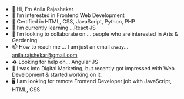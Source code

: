 - 👋 Hi, I’m Anila Rajashekar
- 👀 I’m interested in Frontend Web Development
- 📖 Certified in HTML, CSS, JavaScript, Python, PHP
- 🌱 I’m currently learning ...React JS
- 💞️ I’m looking to collaborate on ... people who are interested in Arts & Gardening
- 📫 How to reach me ... I am just an email away... anila.rajshekar@gmail.com
- � Looking for help on... Angular JS
- 🎯 I was into Digital Marketing, but recently got impressed with Web Development & started working on it.
- 🖥️ I am looking for remote Frontend Developer job with JavaScript, HTML, CSS
<!---
anilarajshekar/anilarajshekar is a ✨ special ✨ repository because its `README.md` (this file) appears on your GitHub profile.
You can click the Preview link to take a look at your changes.
--->
